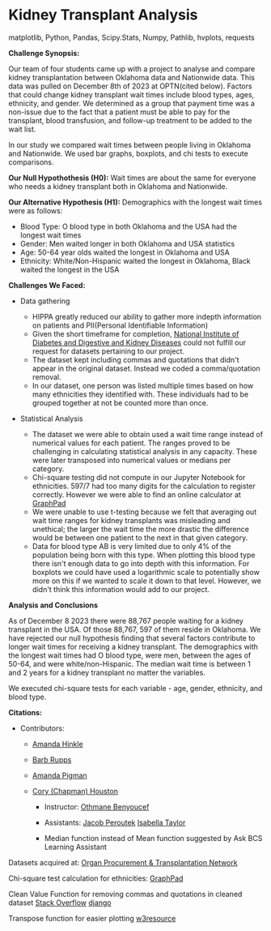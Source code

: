# Kidney Transplant Analysis
matplotlib, Python, Pandas, Scipy.Stats, Numpy, Pathlib, hvplots, requests

**Challenge Synopsis:**

Our team of four students came up with a project to analyse and compare kidney transplantation between Oklahoma data and Nationwide data. This data was pulled on December 8th of 2023 at OPTN(cited below). Factors that could change kidney transplant wait times include blood types, ages, ethnicity, and gender. We determined as a group that payment time was a non-issue due to the fact that a patient must be able to pay for the transplant, blood transfusion, and follow-up treatment to be added to the wait list.

In our study we compared wait times between people living in Oklahoma and Nationwide. We used bar graphs, boxplots, and chi tests to execute comparisons.

**Our Null Hypothothesis  (H0):** Wait times are about the same for everyone who needs a kidney transplant both in Oklahoma and Nationwide.

**Our Alternative Hypothesis (H1):** Demographics with the longest wait times were as follows:
  - Blood Type: O blood type in both Oklahoma and the USA had the longest wait times
  - Gender: Men waited longer in both Oklahoma and USA statistics
  - Age: 50-64 year olds waited the longest in Oklahoma and USA
  - Ethnicity: White/Non-Hispanic waited the longest in Oklahoma, Black waited the longest in the USA


**Challenges We Faced:**
- Data gathering
  
  - HIPPA greatly reduced our ability to gather more indepth information on patients and PII(Personal Identifiable Information)
  - Given the short timeframe for completion, [National Institute of Diabetes and Digestive and Kidney Diseases](https://www.niddk.nih.gov/) could not fulfill our request for datasets pertaining to our project.
  - The dataset kept including commas and quotations that didn't appear in the original dataset. Instead we coded a comma/quotation removal.
  - In our dataset, one person was listed multiple times based on how many ethnicities they identified with. These individuals had to be grouped together at not be counted more than once.

- Statistical Analysis
  - The dataset we were able to obtain used a wait time range instead of numerical values for each patient. The ranges proved to be challenging in calculating statistical analysis in any capacity. These were later transposed into numerical values or medians per category.
  - Chi-square testing did not compute in our Jupyter Notebook for ethnicities. 597/7 had too many digits for the calculation to register correctly. However we were able to find an online calculator at [GraphPad](https://www.graphpad.com/quickcalcs/chisquared2/)
  - We were unable to use t-testing because we felt that averaging out wait time ranges for kidney transplants was misleading and unethical; the larger the wait time the more drastic the difference would be between one patient to the next in that given category.
  - Data for blood type AB is very limited due to only 4% of the population being born with this type. When plotting this blood type there isn't enough data to go into depth with this information. For boxplots we could have used a logarithmic scale to potentially show more on this if we wanted to scale it down to that level. However, we didn't think this information would add to our project.

**Analysis and Conclusions**

As of December 8 2023 there were 88,767 people waiting for a kidney transplant in the USA. Of those 88,767, 597 of them reside in Oklahoma. We have rejected our null hypothesis finding that several factors contribute to longer wait times for receiving a kidney transplant. The demographics with the longest wait times had O blood type, were men, between the ages of 50-64, and were white/non-Hispanic. The median wait time is between 1 and 2 years for a kidney transplant no matter the variables.

We executed chi-square tests for each variable - age, gender, ethnicity, and blood type.



**Citations:**

- Contributors:

  - [Amanda Hinkle](https://www.linkedin.com/in/amanda-hinkle-9105941b6/)

  - [Barb Rupps](https://www.linkedin.com/in/barbrupps/)

  - [Amanda Pigman](https://www.linkedin.com/in/amanda-pigman-904558227/)

  - [Cory (Chapman) Houston](https://www.linkedin.com/in/cory-houston-679447147/)

    - Instructor: [Othmane Benyoucef](https://www.linkedin.com/in/othmane-benyoucef-219a8637/)

    - Assistants: [Jacob Peroutek](https://www.linkedin.com/in/jperoutek/) [Isabella Taylor](https://www.linkedin.com/in/isabellajade/)

    - Median function instead of Mean function suggested by Ask BCS Learning Assistant
  

Datasets acquired at: [Organ Procurement & Transplantation Network](https://optn.transplant.hrsa.gov/)

Chi-square test calculation for ethnicities: [GraphPad](https://www.graphpad.com/quickcalcs/chisquared2/)

Clean Value Function for removing commas and quotations in cleaned dataset [Stack Overflow](https://stackoverflow.com/questions/73951038/how-can-i-use-this-message-to-filter) [django](https://docs.djangoproject.com/en/5.0/ref/forms/validation/)

Transpose function for easier plotting [w3resource](https://www.w3resource.com/pandas/dataframe/dataframe-transpose.php)




